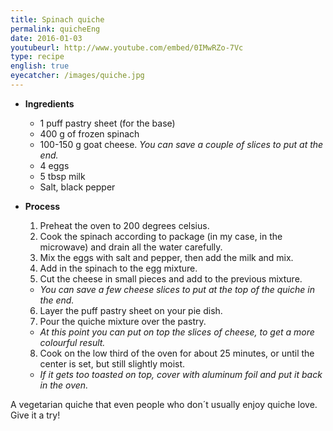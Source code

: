 ```yaml
---
title: Spinach quiche
permalink: quicheEng
date: 2016-01-03
youtubeurl: http://www.youtube.com/embed/0IMwRZo-7Vc
type: recipe
english: true
eyecatcher: /images/quiche.jpg
---
```





* **Ingredients**
  * 1 puff pastry sheet (for the base)
  * 400 g of frozen spinach
  * 100-150 g goat cheese. _You can save a couple of slices to put at the end._
  * 4 eggs
  * 5 tbsp milk 
  * Salt, black pepper

* **Process**
  1. Preheat the oven to 200 degrees celsius. 
  2. Cook the spinach according to package (in my case, in the microwave) and drain all the water carefully.
  3. Mix the eggs with salt and pepper, then add the milk and mix. 
  4. Add in the spinach to the egg mixture. 
  5. Cut the cheese in small pieces and add to the previous mixture. 
   - _You can save a few cheese slices to put at the top of the quiche in the end._
  6. Layer the puff pastry sheet on your pie dish. 
  7. Pour the quiche mixture over the pastry. 
   - _At this point you can put on top the slices of cheese, to get a more colourful result._
  8. Cook on the low third of the oven for about 25 minutes, or until the center is set, but still slightly moist. 
   - _If it gets too toasted on top, cover with aluminum foil and put it back in the oven._

A vegetarian quiche that even people who don´t usually enjoy quiche love. Give it a try!

